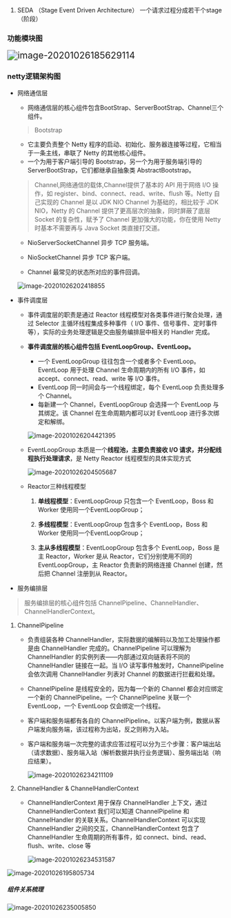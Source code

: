 1. SEDA （Stage Event Driven Architecture） 一个请求过程分成若干个stage（阶段）

### 功能模块图

<img src="assets/image-20201026185629114.png" alt="image-20201026185629114" style="zoom:150%;" />

### netty逻辑架构图

- 网络通信层

  - 网络通信层的核心组件包含BootStrap、ServerBootStrap、Channel三个组件。

  >Bootstrap

  - 它主要负责整个 Netty 程序的启动、初始化、服务器连接等过程，它相当于一条主线，串联了 Netty 的其他核心组件。
  - 一个为用于客户端引导的 Bootstrap，另一个为用于服务端引导的 ServerBootStrap，它们都继承自抽象类 AbstractBootstrap。

  > Channel,网络通信的载体,Channel提供了基本的 API 用于网络 I/O 操作，如 register、bind、connect、read、write、flush 等。Netty 自己实现的 Channel 是以 JDK NIO Channel 为基础的，相比较于 JDK NIO，Netty 的 Channel 提供了更高层次的抽象，同时屏蔽了底层 Socket 的复杂性，赋予了 Channel 更加强大的功能，你在使用 Netty 时基本不需要再与 Java Socket 类直接打交道。

  - NioServerSocketChannel 异步 TCP 服务端。

  - NioSocketChannel 异步 TCP 客户端。
  - Channel 最常见的状态所对应的事件回调。

  ![image-20201026202418855](assets/image-20201026202418855.png)

- 事件调度层

  - 事件调度层的职责是通过 Reactor 线程模型对各类事件进行聚合处理，通过 Selector 主循环线程集成多种事件（ I/O 事件、信号事件、定时事件等），实际的业务处理逻辑是交由服务编排层中相关的 Handler 完成。

  - **事件调度层的核心组件包括 EventLoopGroup、EventLoop。**

    - 一个 EventLoopGroup 往往包含一个或者多个 EventLoop。EventLoop 用于处理 Channel 生命周期内的所有 I/O 事件，如 accept、connect、read、write 等 I/O 事件。
    - EventLoop 同一时间会与一个线程绑定，每个 EventLoop 负责处理多个 Channel。
    - 每新建一个 Channel，EventLoopGroup 会选择一个 EventLoop 与其绑定。该 Channel 在生命周期内都可以对 EventLoop 进行多次绑定和解绑。

    ![image-20201026204421395](assets/image-20201026204421395.png)

  - EventLoopGroup 本质是一个**线程池，主要负责接收 I/O 请求，并分配线程执行处理请求**，是 Netty Reactor 线程模型的具体实现方式

    ![image-20201026204505687](assets/image-20201026204505687.png)

  - Reactor三种线程模型

    1. **单线程模型**：EventLoopGroup 只包含一个 EventLoop，Boss 和 Worker 使用同一个EventLoopGroup；

    2. **多线程模型**：EventLoopGroup 包含多个 EventLoop，Boss 和 Worker 使用同一个EventLoopGroup；

    3. **主从多线程模型**：EventLoopGroup 包含多个 EventLoop，Boss 是主 Reactor，Worker 是从 Reactor，它们分别使用不同的 EventLoopGroup，主 Reactor 负责新的网络连接 Channel 创建，然后把 Channel 注册到从 Reactor。

- 服务编排层

> 服务编排层的核心组件包括 ChannelPipeline、ChannelHandler、ChannelHandlerContext。

1. ChannelPipeline

   - 负责组装各种 ChannelHandler，实际数据的编解码以及加工处理操作都是由 ChannelHandler 完成的。ChannelPipeline 可以理解为ChannelHandler 的实例列表——内部通过双向链表将不同的 ChannelHandler 链接在一起。当 I/O 读写事件触发时，ChannelPipeline 会依次调用 ChannelHandler 列表对 Channel 的数据进行拦截和处理。

   - ChannelPipeline 是线程安全的，因为每一个新的 Channel 都会对应绑定一个新的 ChannelPipeline。一个 ChannelPipeline 关联一个 EventLoop，一个 EventLoop 仅会绑定一个线程。

   - 客户端和服务端都有各自的 ChannelPipeline。以客户端为例，数据从客户端发向服务端，该过程称为出站，反之则称为入站。

   - 客户端和服务端一次完整的请求应答过程可以分为三个步骤：客户端出站（请求数据）、服务端入站（解析数据并执行业务逻辑）、服务端出站（响应结果）。

     ![image-20201026234211109](assets/image-20201026234211109.png)

2. ChannelHandler & ChannelHandlerContext

   - ChannelHandlerContext 用于保存 ChannelHandler 上下文，通过 ChannelHandlerContext 我们可以知道 ChannelPipeline 和 ChannelHandler 的关联关系。ChannelHandlerContext 可以实现 ChannelHandler 之间的交互，ChannelHandlerContext 包含了 ChannelHandler 生命周期的所有事件，如 connect、bind、read、flush、write、close 等

     ![image-20201026234531587](assets/image-20201026234531587.png)

![image-20201026195805734](assets/image-20201026195805734.png)

##### 组件关系梳理

![image-20201026235005850](assets/image-20201026235005850.png)